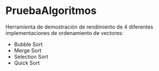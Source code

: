 # PruebaAlgoritmos
Herramienta de demostración de rendimiento de 4 diferentes implementaciones de ordenamiento de vectores:
- Bubble Sort
- Merge Sort
- Selection Sort
- Quick Sort

